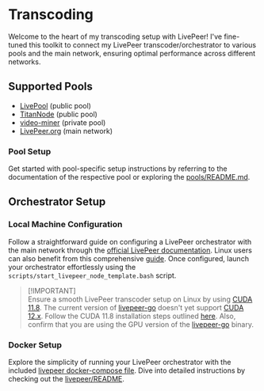 # Transcoding

Welcome to the heart of my transcoding setup with LivePeer! I've fine-tuned this toolkit to connect my LivePeer transcoder/orchestrator to various pools and the main network, ensuring optimal performance across different networks.

## Supported Pools

- [LivePool](https://www.livepool.io/) (public pool)
- [TitanNode](https://titan-node.com/) (public pool)
- [video-miner](https://www.video-miner.com/) (private pool)
- [LivePeer.org](https://livepeer.org/) (main network)

### Pool Setup

Get started with pool-specific setup instructions by referring to the documentation of the respective pool or exploring the [pools/README.md](pools/README.md).

## Orchestrator Setup

### Local Machine Configuration

Follow a straightforward guide on configuring a LivePeer orchestrator with the main network through the [official LivePeer documentation](https://docs.livepeer.org/orchestrators/guides/get-started). Linux users can also benefit from this comprehensive [guide](https://hedgedoc.ddvtech.com/wpwHEXMFTueUM7jqhikTvw). Once configured, launch your orchestrator effortlessly using the `scripts/start_livepeer_node_template.bash` script.

> [!IMPORTANT]\
> Ensure a smooth LivePeer transcoder setup on Linux by using [CUDA 11.8](https://developer.nvidia.com/cuda-11-8-0-download-archive). The current version of [livepeer-go](https://github.com/livepeer/go-livepeer) doesn't yet support [CUDA 12.x](https://developer.nvidia.com/cuda-downloads). Follow the CUDA 11.8 installation steps outlined [here](https://docs.nvidia.com/cuda/cuda-installation-guide-linux/index.html). Also, confirm that you are using the GPU version of the [livepeer-go](https://github.com/livepeer/go-livepeer) binary.

### Docker Setup

Explore the simplicity of running your LivePeer orchestrator with the included [livepeer docker-compose file](livepeer/docker-compose.yml). Dive into detailed instructions by checking out the [livepeer/README](livepeer/README.md).

